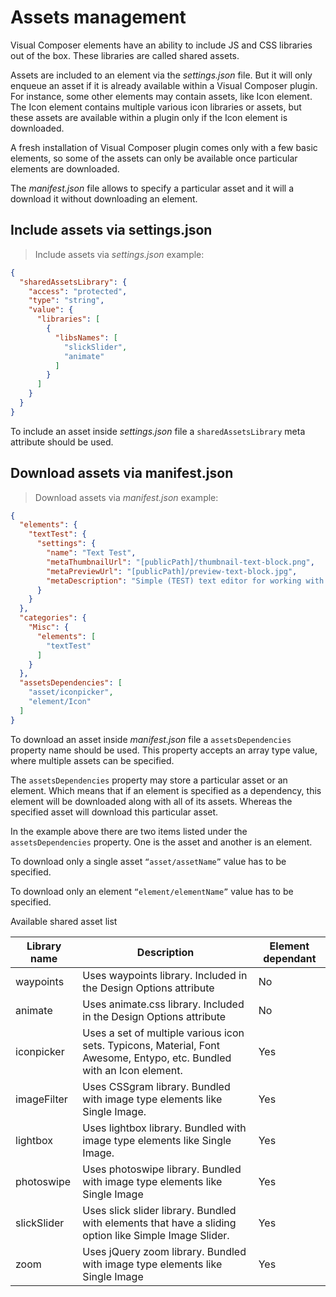 # Assets management

Visual Composer elements have an ability to include JS and CSS libraries out of the box. These libraries are called shared assets.

Assets are included to an element via the *settings.json* file. But it will only enqueue an asset if it is already available within a Visual Composer plugin. For instance, some other elements may contain assets, like Icon element. The Icon element contains multiple various icon libraries or assets, but these assets are available within a plugin only if the Icon element is downloaded.

A fresh installation of Visual Composer plugin comes only with a few basic elements, so some of the assets can only be available once particular elements are downloaded.

The *manifest.json* file allows to specify a particular asset and it will a download it without downloading an element.

## Include assets via settings.json

> Include assets via *settings.json* example:

```json
{
  "sharedAssetsLibrary": {
    "access": "protected",
    "type": "string",
    "value": {
      "libraries": [
        {
          "libsNames": [
            "slickSlider",
            "animate"
          ]
        }
      ]
    }
  }
}
```

To include an asset inside *settings.json* file a `sharedAssetsLibrary` meta attribute should be used.


## Download assets via manifest.json

> Download assets via *manifest.json* example:

```json
{
  "elements": {
    "textTest": {
      "settings": {
        "name": "Text Test",
        "metaThumbnailUrl": "[publicPath]/thumbnail-text-block.png",
        "metaPreviewUrl": "[publicPath]/preview-text-block.jpg",
        "metaDescription": "Simple (TEST) text editor for working with static text, including paragraphs, titles, bullets and even media. Simple text block is a copy of default WordPress editor."
      }
    }
  },
  "categories": {
    "Misc": {
      "elements": [
        "textTest"
      ]
    }
  },
  "assetsDependencies": [
    "asset/iconpicker",
    "element/Icon"
  ]
}
```

To download an asset inside *manifest.json* file a `assetsDependencies` property name should be used. This property accepts an array type value, where multiple assets can be specified.

The `assetsDependencies` property may store a particular asset or an element. Which means that if an element is specified as a dependency, this element will be downloaded along with all of its assets. Whereas the specified asset will download this particular asset.

In the example above there are two items listed under the `assetsDependencies` property. One is the asset and another is an element.

To download only a single asset `“asset/assetName”` value has to be specified.

To download only an element `“element/elementName”` value has to be specified.

Available shared asset list

Library name | Description | Element dependant
-------------|-------------|------------------
waypoints |	Uses waypoints library. Included in the Design Options attribute |	No
animate |	Uses animate.css library. Included in the Design Options attribute |	No
iconpicker |	Uses a set of multiple various icon sets. Typicons, Material, Font Awesome, Entypo, etc. Bundled with an Icon element. |	Yes
imageFilter	| Uses CSSgram library. Bundled with image type elements like Single Image. |	Yes
lightbox |	Uses lightbox library. Bundled with image type elements like Single Image. |	Yes
photoswipe |	 Uses photoswipe library. Bundled with image type elements like Single Image |	Yes
slickSlider |	Uses slick slider library. Bundled with elements that have a sliding option like Simple Image Slider. |	Yes
zoom |	Uses jQuery zoom library. Bundled with image type elements like Single Image | 	Yes
